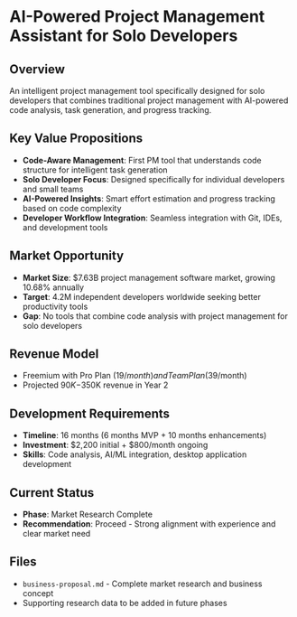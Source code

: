 # AI-Powered Project Management Assistant for Solo Developers

## Overview
An intelligent project management tool specifically designed for solo developers that combines traditional project management with AI-powered code analysis, task generation, and progress tracking.

## Key Value Propositions
- **Code-Aware Management**: First PM tool that understands code structure for intelligent task generation
- **Solo Developer Focus**: Designed specifically for individual developers and small teams
- **AI-Powered Insights**: Smart effort estimation and progress tracking based on code complexity
- **Developer Workflow Integration**: Seamless integration with Git, IDEs, and development tools

## Market Opportunity
- **Market Size**: $7.63B project management software market, growing 10.68% annually
- **Target**: 4.2M independent developers worldwide seeking better productivity tools
- **Gap**: No tools that combine code analysis with project management for solo developers

## Revenue Model
- Freemium with Pro Plan ($19/month) and Team Plan ($39/month)
- Projected $90K-$350K revenue in Year 2

## Development Requirements
- **Timeline**: 16 months (6 months MVP + 10 months enhancements)
- **Investment**: $2,200 initial + $800/month ongoing
- **Skills**: Code analysis, AI/ML integration, desktop application development

## Current Status
- **Phase**: Market Research Complete
- **Recommendation**: Proceed - Strong alignment with experience and clear market need

## Files
- `business-proposal.md` - Complete market research and business concept
- Supporting research data to be added in future phases
